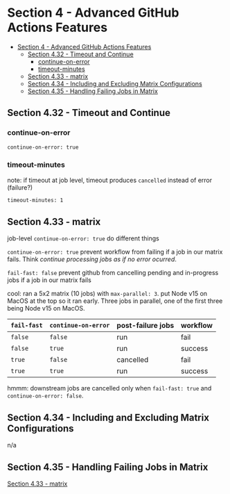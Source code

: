 # Section 4 - Advanced GitHub Actions Features

<!-- markdownlint-disable MD007 -->
<!--ts-->
* [Section 4 - Advanced GitHub Actions Features](#section-4---advanced-github-actions-features)
   * [Section 4.32 - Timeout and Continue](#section-432---timeout-and-continue)
      * [continue-on-error](#continue-on-error)
      * [timeout-minutes](#timeout-minutes)
   * [Section 4.33 - matrix](#section-433---matrix)
   * [Section 4.34 - Including and Excluding Matrix Configurations](#section-434---including-and-excluding-matrix-configurations)
   * [Section 4.35 - Handling Failing Jobs in Matrix](#section-435---handling-failing-jobs-in-matrix)
<!--te-->
<!-- markdownlint-enable MD007 -->

## Section 4.32 - Timeout and Continue

### continue-on-error

```bash
continue-on-error: true
```

### timeout-minutes

note: if timeout at job level, timeout produces `cancelled` instead of error (failure?)

```bash
timeout-minutes: 1
```

## Section 4.33 - matrix

job-level `continue-on-error: true` do different things

`continue-on-error: true` prevent workflow from failing if a job in our matrix fails.  Think _continue processing jobs as if no error ocurred_.

`fail-fast: false` prevent github from cancelling pending and in-progress jobs if a job in our matrix fails

cool: ran a 5x2 matrix (10 jobs) with  `max-parallel: 3`.  put Node v15 on MacOS at the top so it ran early.  Three jobs in parallel, one of the first three being Node v15 on MacOS.  

| `fail-fast` | `continue-on-error` | post-failure jobs | workflow |
|-------------|---------------------|-------------------|----------|
| `false`     |    `false`          | run               | fail     |
| `false`     |    `true`           | run               | success  |
| `true`      |    `false`          | cancelled         | fail     |
| `true`      |    `true`           | run               | success  |

hmmm:  downstream jobs are cancelled only when `fail-fast: true` and `continue-on-error: false`.

## Section 4.34 - Including and Excluding Matrix Configurations

n/a

## Section 4.35 - Handling Failing Jobs in Matrix

[Section 4.33 - matrix](#section-433---matrix)

